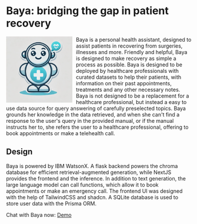 # Baya: bridging the gap in patient recovery 

<img src="./public/baya.png" align="left" width="180" style="margin-right: 10px;"/> 
Baya is a personal health assistant, designed to assist patients in recovering from surgeries, illnesses and more. Friendly and helpful, Baya is designed to make recovery as simple a process as possible. Baya is designed to be deployed by healthcare professionals with curated datasets to help their patients, with information on their past appointments, treatments and any other necessary notes. Baya is not designed to be a replacement for a healthcare professional, but instead a easy to use data source for query answering of carefully preselected topics. Baya grounds her knowledge in the data retrieved, and when she can't find a response to the user's query in the provided manual, or if the manual instructs her to, she refers the user to a healthcare professional, offering to book appointments or make a telehealth call.

## Design

Baya is powered by IBM WatsonX. A flask backend powers the chroma database for efficient retrieval-augmented generation, while NextJS provides the frontend and the inference. In addition to text generation, the large language model can call functions, which allow it to book appointments or make an emergency call. The frontend UI was designed with the help of TailwindCSS and shadcn. A SQLite database is used to store user data with the Prisma ORM.

Chat with Baya now: [Demo](https://baya-health.vercel.app/)
